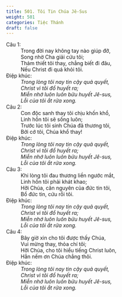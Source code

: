 ```yaml
---
title: 501. Tôi Tin Chúa Jê-Sus
weight: 501
categories: Tiệc Thánh
draft: false
---
```

<dl><dt>Câu 1:</dt><dd data-verse="1">Trong đời nay không tay nào giúp đỡ, <br/>Song nhờ Cha giải cứu tôi; <br/>Thảm thiết tôi thay, chẳng biết đi đâu, <br/>Nếu Christ đi quá khỏi tôi. </dd><dt>Điệp khúc:</dt><dd data-chorus="1"><em>Trong lòng tôi nay tin cậy quả quyết, <br/>Christ vì tôi đổ huyết ra; <br/>Miễn nhớ luôn luôn bửu huyết Jê-sus, <br/>Lỗi của tôi ắt rửa xong. </em></dd><dt>Câu 2:</dt><dd data-verse="2">Con độc sanh thay tôi chịu khốn khổ, <br/>Linh hồn tôi sẽ sống luôn; <br/>Trước lúc tôi sinh Chúa đã thương tôi, <br/>Bởi cớ tôi, Chúa khổ thay! </dd><dt>Điệp khúc:</dt><dd data-chorus="1"><em>Trong lòng tôi nay tin cậy quả quyết, <br/>Christ vì tôi đổ huyết ra; <br/>Miễn nhớ luôn luôn bửu huyết Jê-sus, <br/>Lỗi của tôi ắt rửa xong. </em></dd><dt>Câu 3:</dt><dd data-verse="3">Khi lòng tôi đau thương liền ngước mắt, <br/>Linh hồn tôi phải khát khao; <br/>Hỡi Chúa, căn nguyên của đức tin tôi, <br/>Bổ đức tin, cứu rỗi tôi. </dd><dt>Điệp khúc:</dt><dd data-chorus="1"><em>Trong lòng tôi nay tin cậy quả quyết, <br/>Christ vì tôi đổ huyết ra; <br/>Miễn nhớ luôn luôn bửu huyết Jê-sus, <br/>Lỗi của tôi ắt rửa xong. </em></dd><dt>Câu 4:</dt><dd data-verse="4">Bây giờ xin cho tôi được thấy Chúa, <br/>Vui mừng thay, thỏa chí tôi; <br/>Hỡi Chúa, cho tôi hiểu tiếng Christ luôn, <br/>Hẳn nếm ơn Chúa chẳng thôi. </dd><dt>Điệp khúc:</dt><dd data-chorus="1"><em>Trong lòng tôi nay tin cậy quả quyết, <br/>Christ vì tôi đổ huyết ra; <br/>Miễn nhớ luôn luôn bửu huyết Jê-sus, <br/>Lỗi của tôi ắt rửa xong. </em></dd></dl>